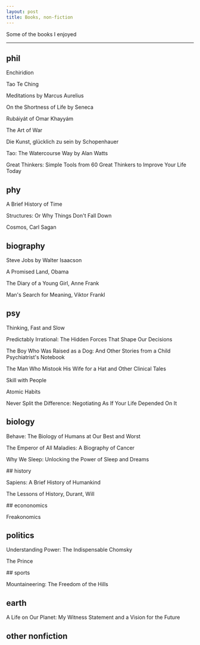 ```yaml
---
layout: post
title: Books, non-fiction  
---
```



Some of the books I enjoyed 

---

## phil 

Enchiridion 

Tao Te Ching

Meditations by Marcus Aurelius 

On the Shortness of Life by Seneca 

Rubáiyát of Omar Khayyám

The Art of War

Die Kunst, glücklich zu sein by Schopenhauer

Tao: The Watercourse Way by Alan Watts

Great Thinkers: Simple Tools from 60 Great Thinkers to Improve Your Life Today


## phy 

A Brief History of Time

Structures: Or Why Things Don't Fall Down

Cosmos, Carl Sagan


## biography 

Steve Jobs by Walter Isaacson 

A Promised Land, Obama

The Diary of a Young Girl, Anne Frank

Man's Search for Meaning, Viktor Frankl

## psy 

Thinking, Fast and Slow

Predictably Irrational: The Hidden Forces That Shape Our Decisions

The Boy Who Was Raised as a Dog: And Other Stories from a Child Psychiatrist's Notebook

The Man Who Mistook His Wife for a Hat and Other Clinical Tales

Skill with People

Atomic Habits

Never Split the Difference: Negotiating As If Your Life Depended On It


## biology 

Behave: The Biology of Humans at Our Best and Worst

The Emperor of All Maladies: A Biography of Cancer

Why We Sleep: Unlocking the Power of Sleep and Dreams


## history 

Sapiens: A Brief History of Humankind

The Lessons of History, Durant, Will

## econonomics 

Freakonomics

## politics 

Understanding Power: The Indispensable Chomsky

The Prince

## sports

Mountaineering: The Freedom of the Hills


## earth 

A Life on Our Planet: My Witness Statement and a Vision for the Future



## other nonfiction



	
	







